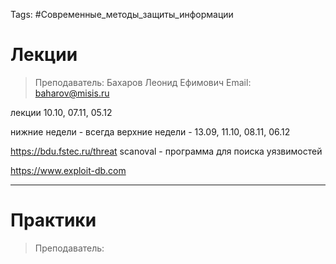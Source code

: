 Tags: #Современные_методы_защиты_информации 

# Лекции
> Преподаватель: Бахаров Леонид Ефимович
> Email: baharov@misis.ru

лекции 10.10, 07.11, 05.12

нижние недели - всегда
верхние недели - 13.09, 11.10, 08.11, 06.12

https://bdu.fstec.ru/threat
scanoval - программа для поиска уязвимостей 

https://www.exploit-db.com

---
# Практики
> Преподаватель: 





